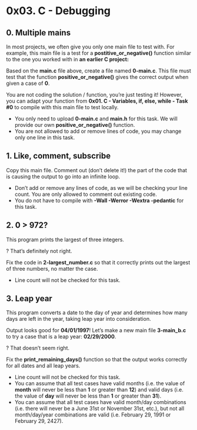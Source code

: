 # 0x03. C - Debugging


## 0. Multiple mains

In most projects, we often give you only one main file to test with. For example, this main file is a test for a **postitive_or_negative()** function similar to the one you worked with in **an earlier C project:**

Based on the **main.c** file above, create a file named **0-main.c**. This file must test that the function **positive_or_negative()** gives the correct output when given a case of **0**.

You are not coding the solution / function, you’re just testing it! However, you can adapt your function from **0x01. C - Variables, if, else, while - Task #0** to compile with this main file to test locally.

- You only need to upload **0-main.c** and **main.h** for this task. We will provide our own **positive_or_negative()** function.
- You are not allowed to add or remove lines of code, you may change only one line in this task.


## 1. Like, comment, subscribe

Copy this main file. Comment out (don’t delete it!) the part of the code that is causing the output to go into an infinite loop.

- Don’t add or remove any lines of code, as we will be checking your line count. You are only allowed to comment out existing code.
- You do not have to compile with **-Wall -Werror -Wextra -pedantic** for this task.


## 2. 0 > 972?

This program prints the largest of three integers.

? That’s definitely not right.

Fix the code in **2-largest_number.c** so that it correctly prints out the largest of three numbers, no matter the case.

- Line count will not be checked for this task.


## 3. Leap year

This program converts a date to the day of year and determines how many days are left in the year, taking leap year into consideration.

Output looks good for **04/01/1997**! Let’s make a new main file **3-main_b.c** to try a case that is a leap year: **02/29/2000**.

? That doesn’t seem right.

Fix the **print_remaining_days()** function so that the output works correctly for all dates and all leap years.

- Line count will not be checked for this task.
- You can assume that all test cases have valid months (i.e. the value of **month** will never be less than **1** or greater than **12**) and valid days (i.e. the value of **day** will never be less than **1** or greater than **31**).
- You can assume that all test cases have valid month/day combinations (i.e. there will never be a June 31st or November 31st, etc.), but not all month/day/year combinations are valid (i.e. February 29, 1991 or February 29, 2427).
